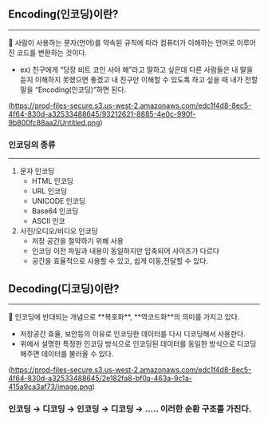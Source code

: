 ## Encoding(인코딩)이란?

---

<aside>
🚀 사람이 사용하는 문자(언어)를 약속된 규칙에 따라 컴퓨터가 이해하는 언어로 이루어진 코드를 변환하는 것이다.

</aside>

- ex) 친구에게 “당장 비트 코인 사야 해”라고 말하고 싶은데 다른 사람들은 내 말을 듣지 이해하지 못했으면 좋겠고 내 친구만 이해할 수 있도록 하고 싶을 때 내가 전할 말을 “Encoding(인코딩)”하면 된다.

(https://prod-files-secure.s3.us-west-2.amazonaws.com/edc1f4d8-8ec5-4f64-830d-a32533488645/93212621-8885-4e0c-990f-9b800fc88aa2/Untitled.png)

### 인코딩의 종류

---

1. 문자 인코딩
    - HTML 인코딩
    - URL 인코딩
    - UNICODE 인코딩
    - Base64 인코딩
    - ASCII 인코
2. 사진/오디오/비디오 인코딩
    - 저장 공간을 절약하기 위해 사용
    - 인코딩 이전 파일과 내용이 동일하지만 압축되어 사이즈가 다르다
    - 공간을 효율적으로 사용할 수 있고, 쉽게 이동,전달할 수 있다.

## Decoding(디코딩)이란?

---

<aside>
🚀 인코딩에 반대되는 개념으로 **복호화**, **역코드화**의 의미를 가지고 있다.

</aside>

- 저장공간 효율, 보안등의 이유로 인코딩한 데이터를 다시 디코딩해서 사용한다.
- 위에서 설명한 특정한 인코딩 방식으로 인코딩된 데이터를 동일한 방식으로 디코딩 해주면 데이터를 불러올 수 있다.

(https://prod-files-secure.s3.us-west-2.amazonaws.com/edc1f4d8-8ec5-4f64-830d-a32533488645/2e182fa8-bf0a-463a-9c1a-415a9ca3af73/image.png)

### 인코딩 → 디코딩 → 인코딩 → 디코딩 → ….. 이러한 순환 구조를 가진다.
